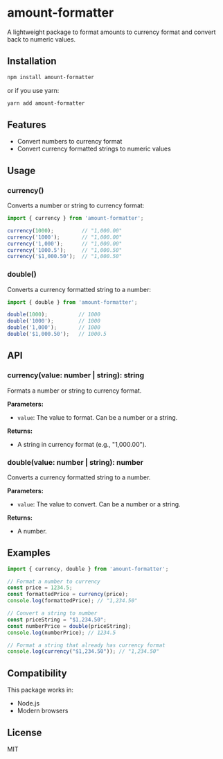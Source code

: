# amount-formatter

A lightweight package to format amounts to currency format and convert back to numeric values.

## Installation

```bash
npm install amount-formatter
```

or if you use yarn:

```bash
yarn add amount-formatter
```

## Features

- Convert numbers to currency format 
- Convert currency formatted strings to numeric values

## Usage

### currency()

Converts a number or string to currency format:

```typescript
import { currency } from 'amount-formatter';

currency(1000);         // "1,000.00"
currency('1000');       // "1,000.00"
currency('1,000');      // "1,000.00"
currency('1000.5');     // "1,000.50"
currency('$1,000.50');  // "1,000.50"
```

### double()

Converts a currency formatted string to a number:

```typescript
import { double } from 'amount-formatter';

double(1000);          // 1000
double('1000');        // 1000
double('1,000');       // 1000
double('$1,000.50');   // 1000.5
```

## API

### currency(value: number | string): string

Formats a number or string to currency format.

**Parameters:**
- `value`: The value to format. Can be a number or a string.

**Returns:**
- A string in currency format (e.g., "1,000.00").

### double(value: number | string): number

Converts a currency formatted string to a number.

**Parameters:**
- `value`: The value to convert. Can be a number or a string.

**Returns:**
- A number.

## Examples

```typescript
import { currency, double } from 'amount-formatter';

// Format a number to currency
const price = 1234.5;
const formattedPrice = currency(price);
console.log(formattedPrice); // "1,234.50"

// Convert a string to number
const priceString = "$1,234.50";
const numberPrice = double(priceString);
console.log(numberPrice); // 1234.5

// Format a string that already has currency format
console.log(currency("$1,234.50")); // "1,234.50"
```

## Compatibility

This package works in:
- Node.js
- Modern browsers

## License

MIT